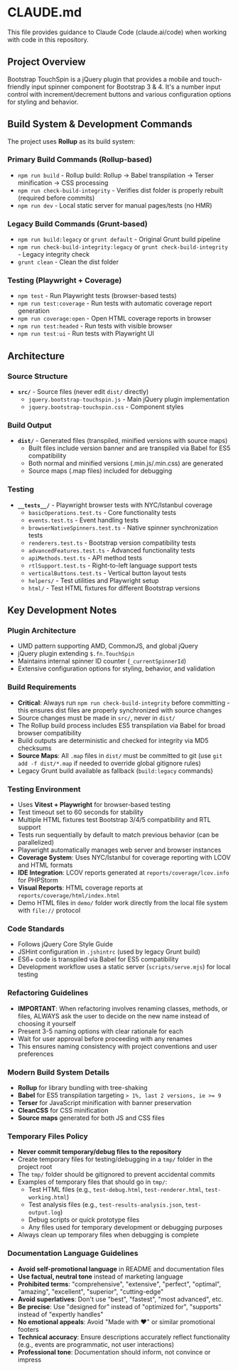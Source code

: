 # CLAUDE.md

This file provides guidance to Claude Code (claude.ai/code) when working with code in this repository.

## Project Overview

Bootstrap TouchSpin is a jQuery plugin that provides a mobile and touch-friendly input spinner component for Bootstrap 3 & 4. It's a number input control with increment/decrement buttons and various configuration options for styling and behavior.

## Build System & Development Commands

The project uses **Rollup** as its build system:

### Primary Build Commands (Rollup-based)
- `npm run build` - Rollup build: Rollup → Babel transpilation → Terser minification → CSS processing
- `npm run check-build-integrity` - Verifies dist folder is properly rebuilt (required before commits)
- `npm run dev` - Local static server for manual pages/tests (no HMR)

### Legacy Build Commands (Grunt-based)
- `npm run build:legacy` or `grunt default` - Original Grunt build pipeline
- `npm run check-build-integrity:legacy` or `grunt check-build-integrity` - Legacy integrity check
- `grunt clean` - Clean the dist folder

### Testing (Playwright + Coverage)
- `npm test` - Run Playwright tests (browser-based tests)
- `npm run test:coverage` - Run tests with automatic coverage report generation
- `npm run coverage:open` - Open HTML coverage reports in browser
- `npm run test:headed` - Run tests with visible browser
- `npm run test:ui` - Run tests with Playwright UI

## Architecture

### Source Structure
- **`src/`** - Source files (never edit `dist/` directly)
  - `jquery.bootstrap-touchspin.js` - Main jQuery plugin implementation 
  - `jquery.bootstrap-touchspin.css` - Component styles

### Build Output
- **`dist/`** - Generated files (transpiled, minified versions with source maps)
  - Built files include version banner and are transpiled via Babel for ES5 compatibility
  - Both normal and minified versions (.min.js/.min.css) are generated
  - Source maps (.map files) included for debugging

### Testing
- **`__tests__/`** - Playwright browser tests with NYC/Istanbul coverage
  - `basicOperations.test.ts` - Core functionality tests
  - `events.test.ts` - Event handling tests
  - `browserNativeSpinners.test.ts` - Native spinner synchronization tests
  - `renderers.test.ts` - Bootstrap version compatibility tests
  - `advancedFeatures.test.ts` - Advanced functionality tests
  - `apiMethods.test.ts` - API method tests
  - `rtlSupport.test.ts` - Right-to-left language support tests
  - `verticalButtons.test.ts` - Vertical button layout tests
  - `helpers/` - Test utilities and Playwright setup
  - `html/` - Test HTML fixtures for different Bootstrap versions

## Key Development Notes

### Plugin Architecture
- UMD pattern supporting AMD, CommonJS, and global jQuery
- jQuery plugin extending `$.fn.TouchSpin`
- Maintains internal spinner ID counter (`_currentSpinnerId`)
- Extensive configuration options for styling, behavior, and validation

### Build Requirements
- **Critical**: Always run `npm run check-build-integrity` before committing - this ensures dist files are properly synchronized with source changes
- Source changes must be made in `src/`, never in `dist/`
- The Rollup build process includes ES5 transpilation via Babel for broad browser compatibility
- Build outputs are deterministic and checked for integrity via MD5 checksums
- **Source Maps**: All `.map` files in `dist/` must be committed to git (use `git add -f dist/*.map` if needed to override global gitignore rules)
- Legacy Grunt build available as fallback (`build:legacy` commands)

### Testing Environment  
- Uses **Vitest + Playwright** for browser-based testing
- Test timeout set to 60 seconds for stability
- Multiple HTML fixtures test Bootstrap 3/4/5 compatibility and RTL support
- Tests run sequentially by default to match previous behavior (can be parallelized)
- Playwright automatically manages web server and browser instances
- **Coverage System**: Uses NYC/Istanbul for coverage reporting with LCOV and HTML formats
- **IDE Integration**: LCOV reports generated at `reports/coverage/lcov.info` for PHPStorm
- **Visual Reports**: HTML coverage reports at `reports/coverage/html/index.html`
- Demo HTML files in `demo/` folder work directly from the local file system with `file://` protocol

### Code Standards
- Follows jQuery Core Style Guide
- JSHint configuration in `.jshintrc` (used by legacy Grunt build)
- ES6+ code is transpiled via Babel for ES5 compatibility
- Development workflow uses a static server (`scripts/serve.mjs`) for local testing

### Refactoring Guidelines
- **IMPORTANT**: When refactoring involves renaming classes, methods, or files, ALWAYS ask the user to decide on the new name instead of choosing it yourself
- Present 3-5 naming options with clear rationale for each
- Wait for user approval before proceeding with any renames
- This ensures naming consistency with project conventions and user preferences

### Modern Build System Details
- **Rollup** for library bundling with tree-shaking
- **Babel** for ES5 transpilation targeting `> 1%, last 2 versions, ie >= 9`
- **Terser** for JavaScript minification with banner preservation
- **CleanCSS** for CSS minification
- **Source maps** generated for both JS and CSS files

### Temporary Files Policy
- **Never commit temporary/debug files to the repository**
- Create temporary files for testing/debugging in a `tmp/` folder in the project root
- The `tmp/` folder should be gitignored to prevent accidental commits
- Examples of temporary files that should go in `tmp/`:
  - Test HTML files (e.g., `test-debug.html`, `test-renderer.html`, `test-working.html`)
  - Test analysis files (e.g., `test-results-analysis.json`, `test-output.log`)
  - Debug scripts or quick prototype files
  - Any files used for temporary development or debugging purposes
- Always clean up temporary files when debugging is complete

### Documentation Language Guidelines
- **Avoid self-promotional language** in README and documentation files
- **Use factual, neutral tone** instead of marketing language
- **Prohibited terms**: "comprehensive", "extensive", "perfect", "optimal", "amazing", "excellent", "superior", "cutting-edge"
- **Avoid superlatives**: Don't use "best", "fastest", "most advanced", etc.
- **Be precise**: Use "designed for" instead of "optimized for", "supports" instead of "expertly handles"
- **No emotional appeals**: Avoid "Made with ❤️" or similar promotional footers
- **Technical accuracy**: Ensure descriptions accurately reflect functionality (e.g., events are programmatic, not user interactions)
- **Professional tone**: Documentation should inform, not convince or impress
